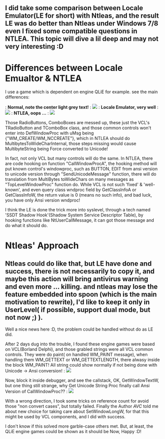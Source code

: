 I did take some comparison between Locale Emulator(LE for short) with Ntleas, and the result LE was do better than Ntleas under Windows 7/8 even I fixed some compatible questions in NTLEA. This topic will dive a lil deep and may not very interesting :D
----
# Differences between Locale Emualtor & NTLEA
I use a game which is dependent on engine QLiE for example. see the main differences: 

: **Normal, note the center light grey text!**
: ![](LEResearch_https://www.codeplex.com/Download?ProjectName=ntlea&DownloadId=783605)
: **Locale Emulator, very well**
: ![](LEResearch_https://www.codeplex.com/Download?ProjectName=ntlea&DownloadId=783606)
: **NTLEA, oops ...**
: ![](LEResearch_https://www.codeplex.com/Download?ProjectName=ntlea&DownloadId=783607)

Those RadioButtons, ComboBoxes are messed up, these just the VCL's TRadioButton and TComboBox class, and those common controls won't enter into DefWindowProc with uMsg being {"WM_CREATE/WM_NCCREATE"}, which in NTLEA should do MultibytesToWideCharInternal, those steps missing would cause MultibyteString being Force converted to Unicode!

In fact, not only VCL but many controls will do the same. In NTLEA, there are code hooking on function "CallWindowProcA", the hooking method will put known control's windowproc, such as BUTTON, EDIT from ansi version to unicode version through "SendUnicodeMessage" function, there will do translation from MultiBytes toWideChars on many messages as "TopLevelWindowProc" function do. While VCL is not such 'fixed' & 'well-known', and even query class wndproc field by GetClassInfoA or GetClassInfoW, the return value is 0 (means no such info), and bad luck, you have only Ansi version wndproc!

I think the LE is done the trick more into syslevel, through a tech named 'SSDT Shadow Hook'(Shadow System Service Descriptor Table), by hooking functions like NtUserCallMessage, it can got those message and do what it should do.
# Ntleas' Approach
Ntleas could do like that, but LE have done and success, there is not necessarily to copy it, and maybe this action will bring antivirus warning and even more ... killing. and ntleas may lose the feature embedded into spoon (which is the main motivation to rewrite), I'd like to keep it only in UserLevel( if possible, support dual mode, but not now ;) ). 
----
Well a nice news here :D, the problem could be handled without do as LE did.

After 2 days dug into the trouble, I found these engine games were based on VCL(Borland Delphi), and those grabled strings were  all VCL common controls. They were do paint( on handled WM_PAINT message), when handling them WM_GETTEXT or WM_GETTEXTLENGTH, there alwasy inside the block WM_PAINT! All string could show normally if not being done with Unicode -> Ansi conversion! 
: ![](LEResearch_https://www.codeplex.com/Download?ProjectName=ntlea&DownloadId=784864)

Now, block it inside debugger, and see the callstack, OK, GetWindowTextW, but one thing still strange, why Get Unicode String Proc finally call Ansi Version of CallWindowProc??
: ![](LEResearch_https://www.codeplex.com/Download?ProjectName=ntlea&DownloadId=784865)

With a wrong direction, I took some tricks on reference count for avoid those "non convert cases", but totally failed. Finally the Author _AVC_ told me about new choice for taking care about SetWindowLongW, for that this might be used by VCL components, and I did with success. 

I don't know if this solved more garble-case others met. But, at least, the QLiE engine games could be shown as it should be Now, Happy :D!